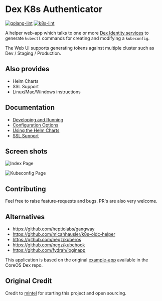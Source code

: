 # Dex K8s Authenticator

[![golang-lint](https://github.com/getditto/dex-k8s-authenticator/workflows/golangci-lint/badge.svg)](https://github.com/getditto/dex-k8s-authenticator/actions/workflows/golangci-lint.yml)
[![k8s-lint](https://github.com/getditto/dex-k8s-authenticator/workflows/k8s-lint/badge.svg)](https://github.com/getditto/dex-k8s-authenticator/actions/workflows/k8s.yml)

A helper web-app which talks to one or more [Dex Identity services](https://github.com/dexidp/dex) to generate
`kubectl` commands for creating and modifying a `kubeconfig`.

The Web UI supports generating tokens against multiple cluster such as Dev / Staging / Production. 


## Also provides
* Helm Charts
* SSL Support
* Linux/Mac/Windows instructions

## Documentation

- [Developing and Running](docs/develop.md)
- [Configuration Options](docs/config.md)
- [Using the Helm Charts](docs/helm.md)
- [SSL Support](docs/ssl.md)

## Screen shots

![Index Page](examples/index-page.png)

![Kubeconfig Page](examples/kubeconfig-page.png)


## Contributing

Feel free to raise feature-requests and bugs. PR's are also very welcome.

## Alternatives

- https://github.com/heptiolabs/gangway
- https://github.com/micahhausler/k8s-oidc-helper
- https://github.com/negz/kuberos
- https://github.com/negz/kubehook
- https://github.com/fydrah/loginapp

This application is based on the original [example-app](https://github.com/coreos/dex/tree/master/cmd/example-app
) available in the CoreOS Dex repo.

## Original Credit

Credit to [mintel](https://github.com/mintel) for starting this project and open sourcing.
